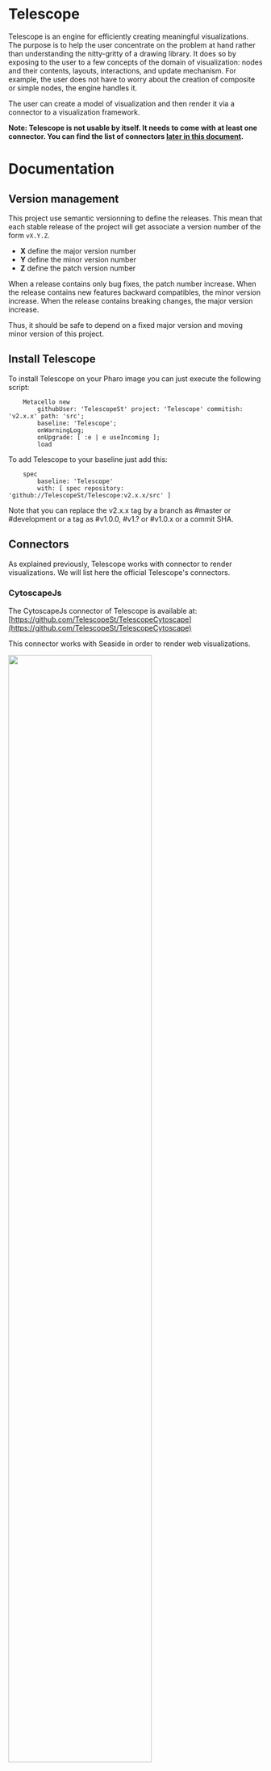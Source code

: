 # Telescope

Telescope is an engine for efficiently creating meaningful visualizations. The purpose is to help the user concentrate on the problem at hand rather than understanding the nitty-gritty of a drawing library. It does so by exposing to the user to a few concepts of the domain of visualization: nodes and their contents, layouts, interactions, and update mechanism. For example, the user does not have to worry about the creation of composite or simple nodes, the engine handles it. 

The user can create a model of visualization and then render it via a connector to a visualization framework.

**Note: Telescope is not usable by itself. It needs to come with at least one connector. You can find the list of connectors [later in this document](#connectors).**

# Documentation

## Version management 

This project use semantic versionning to define the releases. This mean that each stable release of the project will get associate a version number of the form `vX.Y.Z`. 

- **X** define the major version number
- **Y** define the minor version number 
- **Z** define the patch version number

When a release contains only bug fixes, the patch number increase. When the release contains new features backward compatibles, the minor version increase. When the release contains breaking changes, the major version increase. 

Thus, it should be safe to depend on a fixed major version and moving minor version of this project.

## Install Telescope

To install Telescope on your Pharo image you can just execute the following script:

```Smalltalk
    Metacello new
    	githubUser: 'TelescopeSt' project: 'Telescope' commitish: 'v2.x.x' path: 'src';
    	baseline: 'Telescope';
    	onWarningLog;
		onUpgrade: [ :e | e useIncoming ];
    	load
```

To add Telescope to your baseline just add this:

```Smalltalk
    spec
    	baseline: 'Telescope'
    	with: [ spec repository: 'github://TelescopeSt/Telescope:v2.x.x/src' ]
```

Note that you can replace the v2.x.x tag by a branch as #master or #development or a tag as #v1.0.0, #v1.? or #v1.0.x or a commit SHA.

## Connectors

As explained previously, Telescope works with connector to render visualizations. We will list here the official Telescope's connectors.

### CytoscapeJs

The CytoscapeJs connector of Telescope is available at: [https://github.com/TelescopeSt/TelescopeCytoscape](https://github.com/TelescopeSt/TelescopeCytoscape)

This connector works with Seaside in order to render web visualizations.

<img src="https://raw.githubusercontent.com/TelescopeSt/Telescope/development/resources/cytoscape.gif" style="width: 75%">

### Roassal

A Roassal connector was initialized but we did not get the manpower to maintain it. 

If someone wants to revive this connector, the last version we got was in this commit: [9fafc43ade53f8d16e40c82dffbccd2371f3851d](https://github.com/TelescopeSt/Telescope/commit/9fafc43ade53f8d16e40c82dffbccd2371f3851d)

## Examples

Examples can be found in the CytoscapeJs connector repository.

## Smalltalk versions compatibility

| Telescope version 	| Compatible Pharo versions 	|
|-------------------	|---------------------------	|
| v1.x.x	   		   	| Pharo 61, 70                 	|
| v2.x.x	   		   	| Pharo 61, 70, 80, 90, 10         	|
| development      		| Pharo 61, 70, 80, 90, 10         	|

## Contact

If you have any question or problem do not hesitate to open an issue or contact cyril (a) ferlicot.me or guillaume.larcheveque (a) gmail.com


